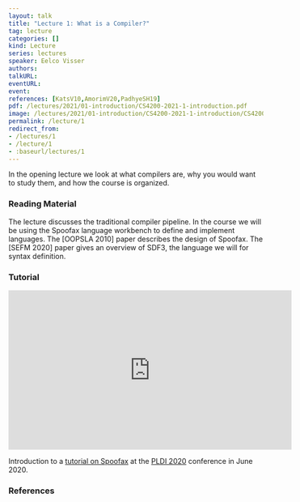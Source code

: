 ```yaml
---
layout: talk
title: "Lecture 1: What is a Compiler?"
tag: lecture
categories: []
kind: Lecture
series: lectures
speaker: Eelco Visser
authors:
talkURL:
eventURL:
event:
references: [KatsV10,AmorimV20,PadhyeSH19]
pdf: /lectures/2021/01-introduction/CS4200-2021-1-introduction.pdf
image: /lectures/2021/01-introduction/CS4200-2021-1-introduction/CS4200-2021-1-introduction.001.png
permalink: /lecture/1
redirect_from:
- /lectures/1
- /lecture/1
- :baseurl/lectures/1
---
```


In the opening lecture we look at what compilers are, why you would want to study them, and how the course is organized.

### Reading Material

The lecture discusses the traditional compiler pipeline. In the course we will be using the Spoofax language workbench to define and implement languages. The [OOPSLA 2010] paper describes the design of Spoofax. The [SEFM 2020] paper gives an overview of SDF3, the language we will for syntax definition.

### Tutorial

<iframe width="560" height="315" src="https://www.youtube.com/embed/7BBYQUp5ZnE" frameborder="0" allow="accelerometer; autoplay; encrypted-media; gyroscope; picture-in-picture" allowfullscreen></iframe>

Introduction to a [tutorial on Spoofax](https://pldi20.sigplan.org/details/pldi-2020-tutorials/3/Declarative-Language-Definition-with-Spoofax) at the [PLDI 2020](https://pldi20.sigplan.org/) conference in June 2020.

### References
